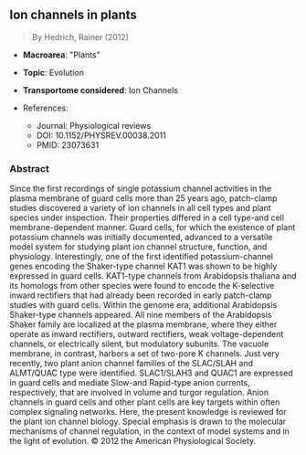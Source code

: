 ## Ion channels in plants

> By Hedrich, Rainer (2012)

- **Macroarea**: "Plants"
- **Topic**: Evolution
- **Transportome considered**: Ion Channels

- References:
  - Journal: Physiological reviews
  - DOI: 10.1152/PHYSREV.00038.2011
  - PMID: 23073631

### Abstract

Since the first recordings of single potassium channel activities in the plasma membrane of guard cells more than 25 years ago, patch-clamp studies discovered a variety of ion channels in all cell types and plant species under inspection. Their properties differed in a cell type-and cell membrane-dependent manner. Guard cells, for which the existence of plant potassium channels was initially documented, advanced to a versatile model system for studying plant ion channel structure, function, and physiology. Interestingly, one of the first identified potassium-channel genes encoding the Shaker-type channel KAT1 was shown to be highly expressed in guard cells. KAT1-type channels from Arabidopsis thaliana and its homologs from other species were found to encode the K-selective inward rectifiers that had already been recorded in early patch-clamp studies with guard cells. Within the genome era, additional Arabidopsis Shaker-type channels appeared. All nine members of the Arabidopsis Shaker family are localized at the plasma membrane, where they either operate as inward rectifiers, outward rectifiers, weak voltage-dependent channels, or electrically silent, but modulatory subunits. The vacuole membrane, in contrast, harbors a set of two-pore K channels. Just very recently, two plant anion channel families of the SLAC/SLAH and ALMT/QUAC type were identified. SLAC1/SLAH3 and QUAC1 are expressed in guard cells and mediate Slow-and Rapid-type anion currents, respectively, that are involved in volume and turgor regulation. Anion channels in guard cells and other plant cells are key targets within often complex signaling networks. Here, the present knowledge is reviewed for the plant ion channel biology. Special emphasis is drawn to the molecular mechanisms of channel regulation, in the context of model systems and in the light of evolution. © 2012 the American Physiological Society.
